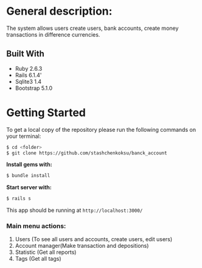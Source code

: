 # General description:
The system allows users create users, bank accounts, create money transactions in difference currencies.

## Built With <a name = "bw"></a>

- Ruby 2.6.3
- Rails 6.1.4'
- Sqlite3 1.4
- Bootstrap 5.1.0


# Getting Started <a name = "gs"></a>

To get a local copy of the repository please run the following commands on your terminal:
~~~bash
$ cd <folder>
$ git clone https://github.com/stashchenkoksu/banck_account
~~~

**Install gems with:**
~~~bash
$ bundle install
~~~

**Start server with:**
~~~bash
$ rails s
~~~

This app should be running at `http://localhost:3000/`

### Main menu actions:
1. Users (To see all users and accounts, create users, edit users)
2. Account manager(Make transaction and depositions)
3. Statistic (Get all reports)
3. Tags (Get all tags)
